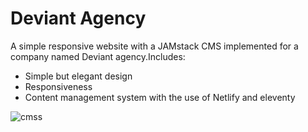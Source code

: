 # Deviant Agency
A simple responsive website with a JAMstack CMS implemented for a company named Deviant agency.Includes:
* Simple but elegant design
* Responsiveness
* Content management system with the use of Netlify and eleventy



![cmss](https://github.com/vaggelisdrak/deviant/assets/71725114/46345053-2df8-4b64-84b6-1ed0bc52df6c)
